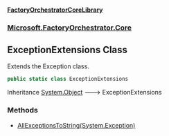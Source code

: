 #### [FactoryOrchestratorCoreLibrary](./FactoryOrchestratorCoreLibrary.md 'FactoryOrchestratorCoreLibrary')
### [Microsoft.FactoryOrchestrator.Core](./Microsoft-FactoryOrchestrator-Core.md 'Microsoft.FactoryOrchestrator.Core')
## ExceptionExtensions Class
Extends the Exception class.  
```csharp
public static class ExceptionExtensions
```
Inheritance [System.Object](https://docs.microsoft.com/en-us/dotnet/api/System.Object 'System.Object') &#129106; ExceptionExtensions  
### Methods
- [AllExceptionsToString(System.Exception)](./Microsoft-FactoryOrchestrator-Core-ExceptionExtensions-AllExceptionsToString(System-Exception).md 'Microsoft.FactoryOrchestrator.Core.ExceptionExtensions.AllExceptionsToString(System.Exception)')
